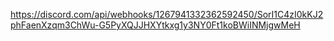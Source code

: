 https://discord.com/api/webhooks/1267941332362592450/SorI1C4zI0kKJ2phFaenXzqm3ChWu-G5PyXQJJHXYtkxg1y3NY0Ft1koBWiINMjgwMeH
